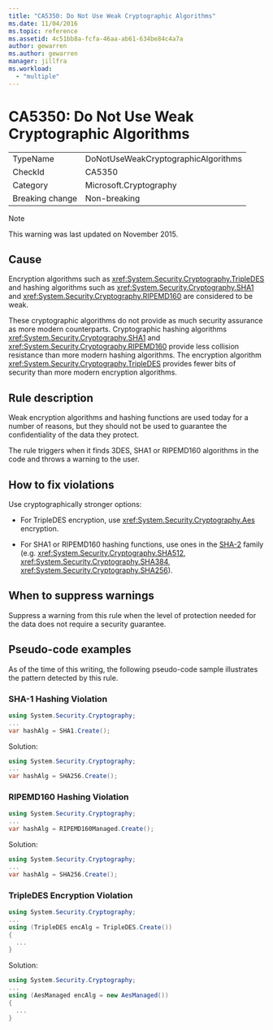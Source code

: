 ```yaml
---
title: "CA5350: Do Not Use Weak Cryptographic Algorithms"
ms.date: 11/04/2016
ms.topic: reference
ms.assetid: 4c51bb8a-fcfa-46aa-ab61-634be84c4a7a
author: gewarren
ms.author: gewarren
manager: jillfra
ms.workload:
  - "multiple"
---
```

# CA5350: Do Not Use Weak Cryptographic Algorithms

|||
|-|-|
|TypeName|DoNotUseWeakCryptographicAlgorithms|
|CheckId|CA5350|
|Category|Microsoft.Cryptography|
|Breaking change|Non-breaking|

> [!NOTE]
> This warning was last updated on November 2015.

## Cause

Encryption algorithms such as <xref:System.Security.Cryptography.TripleDES> and hashing algorithms such as <xref:System.Security.Cryptography.SHA1> and <xref:System.Security.Cryptography.RIPEMD160> are considered to be weak.

These cryptographic algorithms do not provide as much security assurance as more modern counterparts. Cryptographic hashing algorithms <xref:System.Security.Cryptography.SHA1> and <xref:System.Security.Cryptography.RIPEMD160> provide less collision resistance than more modern hashing algorithms. The encryption algorithm <xref:System.Security.Cryptography.TripleDES> provides fewer bits of security than more modern encryption  algorithms.

## Rule description

Weak encryption algorithms and hashing functions are used today for a number of reasons, but they should not be used to guarantee the confidentiality of the data they protect.

The rule triggers when it finds 3DES, SHA1 or RIPEMD160 algorithms in the code and throws a warning to the user.

## How to fix violations

Use cryptographically stronger options:

- For TripleDES encryption, use <xref:System.Security.Cryptography.Aes> encryption.

- For SHA1 or RIPEMD160 hashing functions, use ones in the [SHA-2](/windows/desktop/SecCrypto/hash-and-signature-algorithms) family (e.g. <xref:System.Security.Cryptography.SHA512>, <xref:System.Security.Cryptography.SHA384>, <xref:System.Security.Cryptography.SHA256>).

## When to suppress warnings

Suppress a warning from this rule when the level of protection needed for the data does not require a security guarantee.

## Pseudo-code examples

As of the time of this writing, the following pseudo-code sample illustrates the pattern detected by this rule.

### SHA-1 Hashing Violation

```csharp
using System.Security.Cryptography;
...
var hashAlg = SHA1.Create();
```

Solution:

```csharp
using System.Security.Cryptography;
...
var hashAlg = SHA256.Create();
```

### RIPEMD160 Hashing Violation

```csharp
using System.Security.Cryptography;
...
var hashAlg = RIPEMD160Managed.Create();
```

Solution:

```csharp
using System.Security.Cryptography;
...
var hashAlg = SHA256.Create();
```

### TripleDES Encryption Violation

```csharp
using System.Security.Cryptography;
...
using (TripleDES encAlg = TripleDES.Create())
{
  ...
}
```

Solution:

```csharp
using System.Security.Cryptography;
...
using (AesManaged encAlg = new AesManaged())
{
  ...
}
```